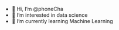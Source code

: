 - 👋 Hi, I’m @phoneCha
- 👀 I’m interested in data science
- 🌱 I’m currently learning Machine Learning


<!---
phoneCha/phoneCha is a ✨ special ✨ repository because its `README.md` (this file) appears on your GitHub profile.
You can click the Preview link to take a look at your changes.
--->
